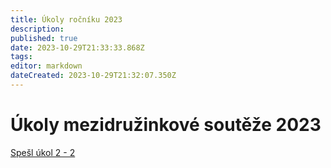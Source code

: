 ```yaml
---
title: Úkoly ročníku 2023
description: 
published: true
date: 2023-10-29T21:33:33.868Z
tags: 
editor: markdown
dateCreated: 2023-10-29T21:32:07.350Z
---
```


# Úkoly mezidružinkové soutěže 2023
[Spešl úkol 2 - 2](zlepsovak)